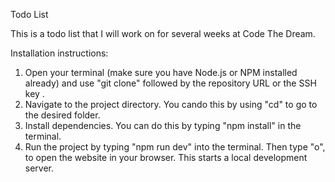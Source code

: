 Todo List

This is a todo list that I will work on for several weeks at Code The Dream.

Installation instructions:

1. Open your terminal (make sure you have Node.js or NPM installed already) and use "git clone" followed by the repository URL or the SSH key .
2. Navigate to the project directory. You cando this by using "cd" to go to the desired folder.
3. Install dependencies. You can do this by typing "npm install" in the terminal.
4. Run the project by typing "npm run dev" into the terminal. Then type "o", to open the website in your browser. This starts a local development server.
